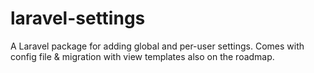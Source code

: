 # laravel-settings
A Laravel package for adding global and per-user settings. Comes with config file &amp; migration with view templates also on the roadmap.
